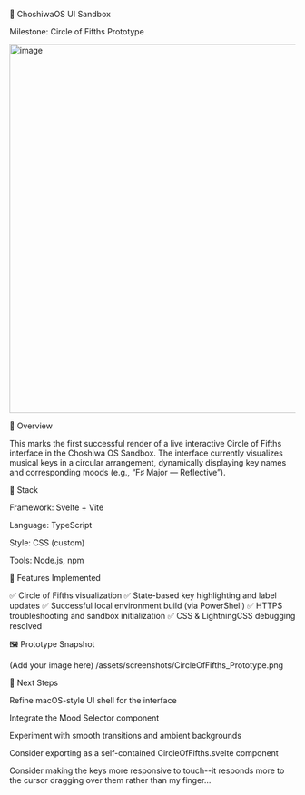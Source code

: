 🎨 ChoshiwaOS UI Sandbox

Milestone: Circle of Fifths Prototype

<img width="1252" height="650" alt="image" src="https://github.com/user-attachments/assets/1cb8f098-8940-4486-bc9b-07a9a65c5f17" />


🧭 Overview

This marks the first successful render of a live interactive Circle of Fifths interface in the Choshiwa OS Sandbox.
The interface currently visualizes musical keys in a circular arrangement, dynamically displaying key names and corresponding moods (e.g., “F♯ Major — Reflective”).

🧱 Stack

Framework: Svelte + Vite

Language: TypeScript

Style: CSS (custom)

Tools: Node.js, npm

🧩 Features Implemented

✅ Circle of Fifths visualization
✅ State-based key highlighting and label updates
✅ Successful local environment build (via PowerShell)
✅ HTTPS troubleshooting and sandbox initialization
✅ CSS & LightningCSS debugging resolved

🖼️ Prototype Snapshot

(Add your image here)
/assets/screenshots/CircleOfFifths_Prototype.png

🧠 Next Steps

Refine macOS-style UI shell for the interface

Integrate the Mood Selector component

Experiment with smooth transitions and ambient backgrounds

Consider exporting as a self-contained CircleOfFifths.svelte component

Consider making the keys more responsive to touch--it responds more to the cursor dragging over them rather than my finger...
